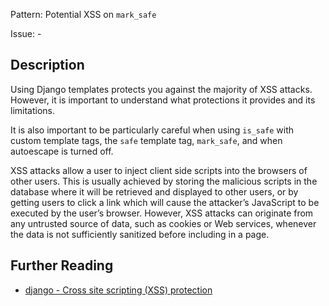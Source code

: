 Pattern: Potential XSS on `mark_safe`

Issue: -

## Description

Using Django templates protects you against the majority of XSS attacks. However, it is important to understand what protections it provides and its limitations.

It is also important to be particularly careful when using `is_safe` with custom template tags, the `safe` template tag, `mark_safe`, and when autoescape is turned off.

XSS attacks allow a user to inject client side scripts into the browsers of other users. This is usually achieved by storing the malicious scripts in the database where it will be retrieved and displayed to other users, or by getting users to click a link which will cause the attacker’s JavaScript to be executed by the user’s browser. However, XSS attacks can originate from any untrusted source of data, such as cookies or Web services, whenever the data is not sufficiently sanitized before including in a page.

## Further Reading

* [django - Cross site scripting (XSS) protection](https://docs.djangoproject.com/en/dev/topics/security/#sql-injection-protection)
